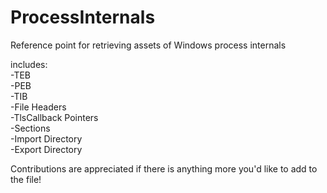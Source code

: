 # ProcessInternals
Reference point for retrieving assets of Windows process internals  

includes:  
-TEB  
-PEB  
-TIB  
-File Headers  
-TlsCallback Pointers  
-Sections  
-Import Directory  
-Export Directory  

Contributions are appreciated if there is anything more you'd like to add to the file!
